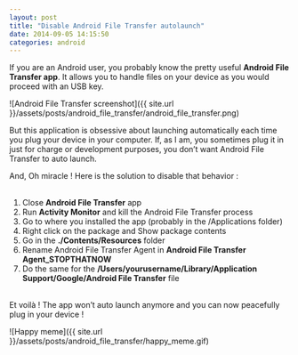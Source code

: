 ```yaml
---
layout: post
title: "Disable Android File Transfer autolaunch"
date: 2014-09-05 14:15:50
categories: android
---
```



If you are an Android user, you probably know the pretty useful **Android File Transfer app**. It allows you to handle files on your device as you would proceed with an USB key.

![Android File Transfer screenshot]({{ site.url }}/assets/posts/android_file_transfer/android_file_transfer.png)

But this application is obsessive about launching automatically each time you plug your device in your computer. If, as I am, you sometimes plug it in just for charge or development purposes, you don’t want Android File Transfer to auto launch.

And, Oh miracle ! Here is the solution to disable that behavior :
<br /><br />

  1. Close **Android File Transfer** app
  2. Run **Activity Monitor** and kill the Android File Transfer process
  3. Go to where you installed the app (probably in the /Applications folder)
  4. Right click on the package and Show package contents
  5. Go in the **./Contents/Resources** folder
  6. Rename Android File Transfer Agent in **Android File Transfer Agent_STOPTHATNOW**
  7. Do the same for the **/Users/yourusername/Library/Application Support/Google/Android File Transfer** file

<br />
Et voilà ! The app won’t auto launch anymore and you can now peacefully plug in your device !

![Happy meme]({{ site.url }}/assets/posts/android_file_transfer/happy_meme.gif)
